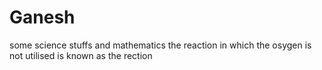 # Ganesh
some science stuffs and mathematics
the reaction in which the osygen is not utilised is known as the rection
